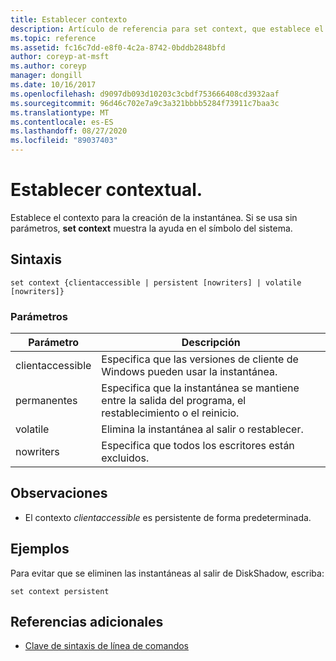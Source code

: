 ```yaml
---
title: Establecer contexto
description: Artículo de referencia para set context, que establece el contexto para la creación de instantáneas.
ms.topic: reference
ms.assetid: fc16c7dd-e8f0-4c2a-8742-0bddb2848bfd
author: coreyp-at-msft
ms.author: coreyp
manager: dongill
ms.date: 10/16/2017
ms.openlocfilehash: d9097db093d10203c3cbdf753666408cd3932aaf
ms.sourcegitcommit: 96d46c702e7a9c3a321bbbb5284f73911c7baa3c
ms.translationtype: MT
ms.contentlocale: es-ES
ms.lasthandoff: 08/27/2020
ms.locfileid: "89037403"
---
```

# <a name="set-contex"></a>Establecer contextual.

Establece el contexto para la creación de la instantánea. Si se usa sin parámetros, **set context** muestra la ayuda en el símbolo del sistema.



## <a name="syntax"></a>Sintaxis

```
set context {clientaccessible | persistent [nowriters] | volatile [nowriters]}
```

### <a name="parameters"></a>Parámetros

|Parámetro|Descripción|
|---------|-----------|
|clientaccessible|Especifica que las versiones de cliente de Windows pueden usar la instantánea.|
|permanentes|Especifica que la instantánea se mantiene entre la salida del programa, el restablecimiento o el reinicio.|
|volatile|Elimina la instantánea al salir o restablecer.|
|nowriters|Especifica que todos los escritores están excluidos.|

## <a name="remarks"></a>Observaciones

-   El contexto *clientaccessible* es persistente de forma predeterminada.

## <a name="examples"></a>Ejemplos

Para evitar que se eliminen las instantáneas al salir de DiskShadow, escriba:
```
set context persistent
```

## <a name="additional-references"></a>Referencias adicionales

- [Clave de sintaxis de línea de comandos](command-line-syntax-key.md)